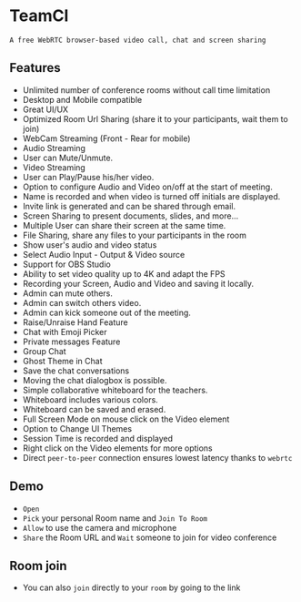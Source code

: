 # TeamCl

`A free WebRTC browser-based video call, chat and screen sharing`
## Features

- Unlimited number of conference rooms without call time limitation
- Desktop and Mobile compatible
- Great UI/UX
- Optimized Room Url Sharing (share it to your participants, wait them to join)
- WebCam Streaming (Front - Rear for mobile)
- Audio Streaming
- User can Mute/Unmute.
- Video Streaming
- User can Play/Pause his/her video.
- Option to configure Audio and Video on/off at the start of meeting.
- Name is recorded and when video is turned off initials are displayed.
- Invite link is generated and can be shared through email.
- Screen Sharing to present documents, slides, and more...
- Multiple User can share their screen at the same time.
- File Sharing, share any files to your participants in the room
- Show user's audio and video status
- Select Audio Input - Output & Video source
- Support for OBS Studio
- Ability to set video quality up to 4K and adapt the FPS
- Recording your Screen, Audio and Video and saving it locally.
- Admin can mute others.
- Admin can switch others video.
- Admin can kick someone out of the meeting.
- Raise/Unraise Hand Feature
- Chat with Emoji Picker
- Private messages Feature
- Group Chat
- Ghost Theme in Chat
- Save the chat conversations
- Moving the chat dialogbox is possible.
- Simple collaborative whiteboard for the teachers.
- Whiteboard includes various colors.
- Whiteboard can be saved and erased.
- Full Screen Mode on mouse click on the Video element
- Option to Change UI Themes 
- Session Time is recorded and displayed
- Right click on the Video elements for more options
- Direct `peer-to-peer` connection ensures lowest latency thanks to `webrtc`

## Demo

- `Open` 
- `Pick` your personal Room name and `Join To Room`
- `Allow` to use the camera and microphone
- `Share` the Room URL and `Wait` someone to join for video conference

## Room join

- You can also `join` directly to your `room` by going to the link


